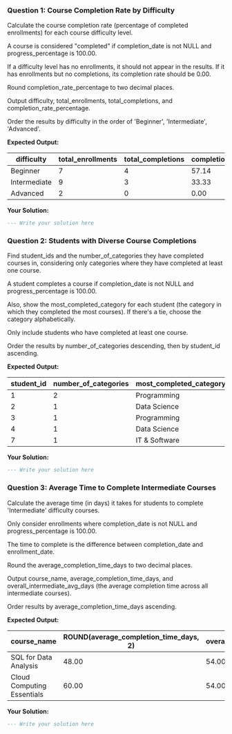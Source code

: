 ### Question 1: Course Completion Rate by Difficulty

Calculate the course completion rate (percentage of completed enrollments) for each course difficulty level.

A course is considered "completed" if completion_date is not NULL and progress_percentage is 100.00.

If a difficulty level has no enrollments, it should not appear in the results. If it has enrollments but no completions, its completion rate should be 0.00.

Round completion_rate_percentage to two decimal places.

Output difficulty, total_enrollments, total_completions, and completion_rate_percentage.

Order the results by difficulty in the order of 'Beginner', 'Intermediate', 'Advanced'.

**Expected Output:**

| difficulty   | total_enrollments | total_completions | completion_rate_percentage |
| ------------ | ----------------- | ----------------- | -------------------------- |
| Beginner     | 7                 | 4                 | 57.14                      |
| Intermediate | 9                 | 3                 | 33.33                      |
| Advanced     | 2                 | 0                 | 0.00                       |


**Your Solution:**

```sql
--- Write your solution here

```

### Question 2: Students with Diverse Course Completions

Find student_ids and the number_of_categories they have completed courses in, considering only categories where they have completed at least one course.

A student completes a course if completion_date is not NULL and progress_percentage is 100.00.

Also, show the most_completed_category for each student (the category in which they completed the most courses). If there's a tie, choose the category alphabetically.

Only include students who have completed at least one course.

Order the results by number_of_categories descending, then by student_id ascending.

**Expected Output:**

| **student_id** | **number_of_categories** | **most_completed_category** |
| -------------------- | ------------------------------ | --------------------------------- |
| 1                    | 2                              | Programming                       |
| 2                    | 1                              | Data Science                      |
| 3                    | 1                              | Programming                       |
| 4                    | 1                              | Data Science                      |
| 7                    | 1                              | IT & Software                     |

**Your Solution:**

```sql
--- Write your solution here

```

### Question 3: Average Time to Complete Intermediate Courses

Calculate the average time (in days) it takes for students to complete 'Intermediate' difficulty courses.

Only consider enrollments where completion_date is not NULL and progress_percentage is 100.00.

The time to complete is the difference between completion_date and enrollment_date.

Round the average_completion_time_days to two decimal places.

Output course_name, average_completion_time_days, and overall_intermediate_avg_days (the average completion time across all intermediate courses).

Order results by average_completion_time_days ascending.

**Expected Output:**

| course_name                | ROUND(average_completion_time_days, 2) | overall_completion_avg_days |
| -------------------------- | -------------------------------------- | --------------------------- |
| SQL for Data Analysis      | 48.00                                  | 54.00                       |
| Cloud Computing Essentials | 60.00                                  | 54.00                       |

**Your Solution:**

```sql
--- Write your solution here

```
